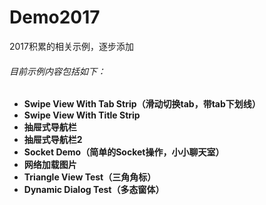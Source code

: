 # Demo2017
2017积累的相关示例，逐步添加

###### 目前示例内容包括如下：

- **Swipe View With Tab Strip（滑动切换tab，带tab下划线）**
- **Swipe View With Title Strip**
- **抽屉式导航栏**
- **抽屉式导航栏2**
- **Socket Demo（简单的Socket操作，小小聊天室）**
- **网络加载图片**
- **Triangle View Test（三角角标）**
- **Dynamic Dialog Test（多态窗体）**

